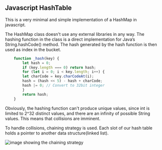 ## Javascript HashTable

This is a very minimal and simple implementation of a HashMap in javascript.

The HashMap class doesn't use any external libraries in any way.
The hashing function in the class is a direct implementation for Java’s String.hashCode() method. The hash generated by the hash function is then used as index in the bucket.

```javascript
    function _hash(key) {
        let hash = 0;
        if (key.length === 0) return hash;
        for (let i = 0; i < key.length; i++) {
        let charCode = key.charCodeAt(i);
        hash = (hash << 5) - hash + charCode;
        hash |= 0; // Convert to 32bit integer
        }
        return hash;
    }
```

Obviously, the hashing function can't produce unique values, since int is limited to 2^32 distinct values, and there are an infinity of possible String values. This means that collisions are imminent.

To handle collisions, chaining strategy is used. Each slot of our hash table holds a pointer to another data structure(linked list).

![image showing the chaining strategy](https://www.educative.io/api/page/4910944193871872/image/download/4810203387133952)
